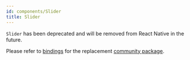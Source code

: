 ```yaml
---
id: components/Slider
title: Slider
---
```


`Slider` has been deprecated and will be removed from React Native in the
future.

Please refer to [bindings](https://github.com/reason-react-native/slider) for
the replacement
[community package](https://github.com/react-native-community/react-native-slider).
